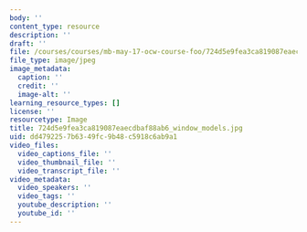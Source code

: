 ```yaml
---
body: ''
content_type: resource
description: ''
draft: ''
file: /courses/courses/mb-may-17-ocw-course-foo/724d5e9fea3ca819087eaecdbaf88ab6_window_models.jpg
file_type: image/jpeg
image_metadata:
  caption: ''
  credit: ''
  image-alt: ''
learning_resource_types: []
license: ''
resourcetype: Image
title: 724d5e9fea3ca819087eaecdbaf88ab6_window_models.jpg
uid: dd479225-7b63-49fc-9b48-c5918c6ab9a1
video_files:
  video_captions_file: ''
  video_thumbnail_file: ''
  video_transcript_file: ''
video_metadata:
  video_speakers: ''
  video_tags: ''
  youtube_description: ''
  youtube_id: ''
---
```

